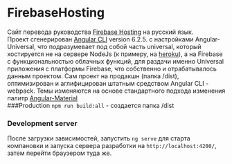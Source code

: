 # FirebaseHosting
Сайт перевода руководства [Firebase Hosting](https://firebase.google.com/docs/hosting/?authuser=0) на русский язык.<br>
Проект сгенерирован [Angular CLI](https://github.com/angular/angular-cli) version 6.2.5. с настройками Angular-Universal, что подразумевает под собой часть universal, который хостируется не на сервере NodeJs (к примеру, на [heroku](https://www.heroku.com)), а на Firebase с функциональностью облачных функций, для раздачи именно Universal приложения с платформы Firebase, что собственно и отрабатывалось данным проектом. Сам проект на продакшн (папка /dist), оптимизирован и аглифицирован штатным средством Angular CLI - webpack. Темы изменяются на основе стандартного подхода изменения палитр [Angular-Material](https://material.angular.io/guide/theming)  <br>
###Production
`npm run build:all` - создается папка /dist
### Development server

После загрузки зависимостей, запустить `ng serve` для старта компановки и запуска сервера разработки на `http://localhost:4200/`, затем перейти браузером туда же. 
